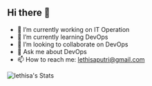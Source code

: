 ## Hi there 👋

- 🔭 I’m currently working on IT Operation
- 🌱 I’m currently learning DevOps
- 👯 I’m looking to collaborate on DevOps
- 💬 Ask me about DevOps
- 📫 How to reach me: lethisaputri@gmail.com

<!--
**lethisa/lethisa** is a ✨ _special_ ✨ repository because its `README.md` (this file) appears on your GitHub profile.

Here are some ideas to get you started:

- 🔭 I’m currently working on ...
- 🌱 I’m currently learning ...
- 👯 I’m looking to collaborate on ...
- 🤔 I’m looking for help with ...
- 💬 Ask me about ...
- 📫 How to reach me: ...
- 😄 Pronouns: ...
- ⚡ Fun fact: ...
-->

![lethisa's Stats](https://github-readme-stats.vercel.app/api?username=lethisa&theme=vue-dark&show_icons=true&hide_border=true&count_private=true)


